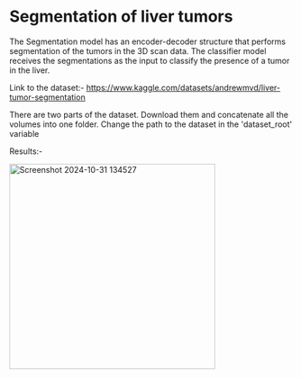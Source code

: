 # Segmentation of liver tumors

The Segmentation model has an encoder-decoder structure that performs segmentation of the tumors in the 3D scan data. The classifier model receives the segmentations as the input to classify the presence of a tumor in the liver. 

Link to the dataset:- https://www.kaggle.com/datasets/andrewmvd/liver-tumor-segmentation

There are two parts of the dataset. Download them and concatenate all the volumes into one folder. 
Change the path to the dataset in the 'dataset_root' variable

Results:- 


<img width="365" alt="Screenshot 2024-10-31 134527" src="https://github.com/user-attachments/assets/f3d7a297-ed00-4871-93c1-6061e4a31b83" />
